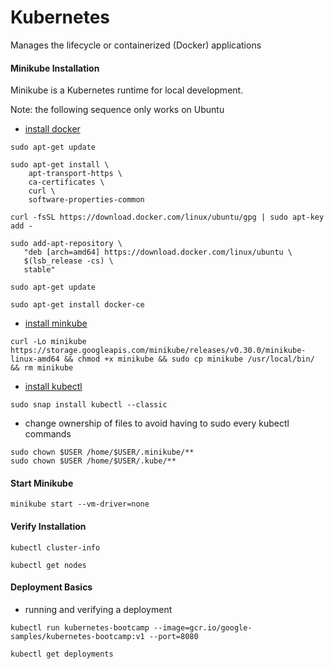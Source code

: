 # Kubernetes
Manages the lifecycle or containerized (Docker) applications

#### Minikube Installation
Minikube is a Kubernetes runtime for local development. 

Note: the following sequence only works on Ubuntu
- [install docker](https://docs.docker.com/install/linux/docker-ce/ubuntu/#set-up-the-repository)
```
sudo apt-get update

sudo apt-get install \
    apt-transport-https \
    ca-certificates \
    curl \
    software-properties-common
 
curl -fsSL https://download.docker.com/linux/ubuntu/gpg | sudo apt-key add -

sudo add-apt-repository \
   "deb [arch=amd64] https://download.docker.com/linux/ubuntu \
   $(lsb_release -cs) \
   stable"
   
sudo apt-get update

sudo apt-get install docker-ce
```
- [install minkube](https://kubernetes.io/docs/tasks/tools/install-minikube/)
```
curl -Lo minikube https://storage.googleapis.com/minikube/releases/v0.30.0/minikube-linux-amd64 && chmod +x minikube && sudo cp minikube /usr/local/bin/ && rm minikube
```
- [install kubectl](https://kubernetes.io/docs/tasks/tools/install-kubectl/)
```
sudo snap install kubectl --classic
```
- change ownership of files to avoid having to sudo every kubectl commands
```
sudo chown $USER /home/$USER/.minikube/**
sudo chown $USER /home/$USER/.kube/**
```

#### Start Minikube
```
minikube start --vm-driver=none
```
#### Verify Installation
```
kubectl cluster-info

kubectl get nodes
```

#### Deployment Basics
- running and verifying a deployment
```
kubectl run kubernetes-bootcamp --image=gcr.io/google-samples/kubernetes-bootcamp:v1 --port=8080

kubectl get deployments
```

